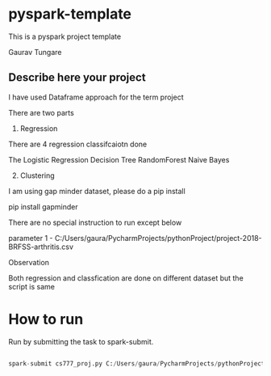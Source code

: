 # pyspark-template

This is a pyspark project template

Gaurav Tungare


## Describe here your project


I have used Dataframe approach for the term project

There are two parts

1. Regression

There are 4 regression classifcaiotn done 

The Logistic Regression 
Decision Tree 
RandomForest
Naive Bayes 


2. Clustering

I am using gap minder dataset, please do a pip install 

pip install gapminder


There are no special instruction to run except below 


parameter 1 - C:/Users/gaura/PycharmProjects/pythonProject/project-2018-BRFSS-arthritis.csv


Observation 

Both regression and classfication are done on different dataset but the script is same 


# How to run  

Run by submitting the task to spark-submit. 


```python

spark-submit cs777_proj.py C:/Users/gaura/PycharmProjects/pythonProject/project-2018-BRFSS-arthritis.csv

```



